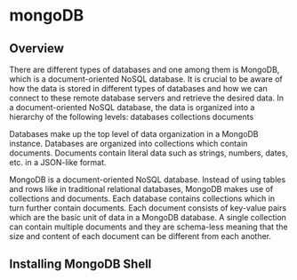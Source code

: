 # mongoDB

## Overview

There are different types of databases and one among them is MongoDB, which is a document-oriented
NoSQL database. It is crucial to be aware of how the data is stored in different types of databases and how
we can connect to these remote database servers and retrieve the desired data. In a document-oriented
NoSQL database, the data is organized into a hierarchy of the following levels:
	databases
	collections
	documents

Databases make up the top level of data organization in a MongoDB instance. Databases are organized into
collections which contain documents. Documents contain literal data such as strings, numbers, dates, etc. in
a JSON-like format.

MongoDB is a document-oriented NoSQL database. Instead of using tables and rows like in traditional
relational databases, MongoDB makes use of collections and documents. Each database contains
collections which in turn further contain documents. Each document consists of key-value pairs which are
the basic unit of data in a MongoDB database. A single collection can contain multiple documents and they
are schema-less meaning that the size and content of each document can be different from each another.

## Installing MongoDB Shell

